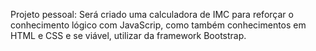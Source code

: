 Projeto pessoal:
  Será criado uma calculadora de IMC para reforçar o conhecimento lógico com JavaScrip, como também conhecimentos em HTML e CSS e se viável, utilizar da framework Bootstrap.
